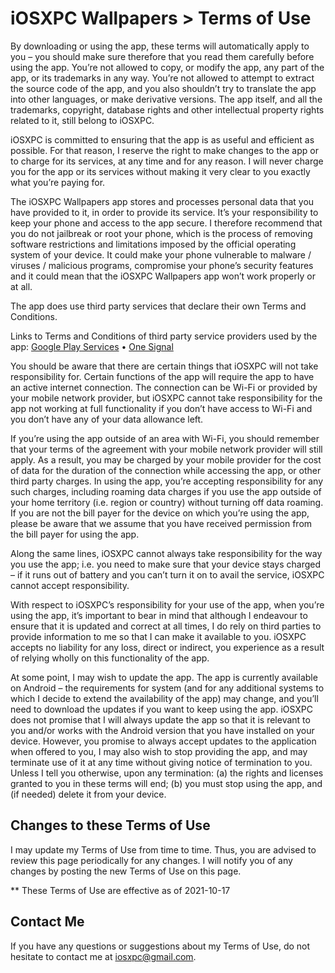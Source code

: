 # iOSXPC Wallpapers > Terms of Use

By downloading or using the app, these terms will automatically apply to you – you should make sure therefore that you read them carefully before using the app. You’re not allowed to copy, or modify the app, any part of the app, or its trademarks in any way. You’re not allowed to attempt to extract the source code of the app, and you also shouldn’t try to translate the app into other languages, or make derivative versions. The app itself, and all the trademarks, copyright, database rights and other intellectual property rights related to it, still belong to iOSXPC.

iOSXPC is committed to ensuring that the app is as useful and efficient as possible. For that reason, I reserve the right to make changes to the app or to charge for its services, at any time and for any reason. I will never charge you for the app or its services without making it very clear to you exactly what you’re paying for.

The iOSXPC Wallpapers app stores and processes personal data that you have provided to it, in order to provide its service. It’s your responsibility to keep your phone and access to the app secure. I therefore recommend that you do not jailbreak or root your phone, which is the process of removing software restrictions and limitations imposed by the official operating system of your device. It could make your phone vulnerable to malware / viruses / malicious programs, compromise your phone’s security features and it could mean that the iOSXPC Wallpapers app won’t work properly or at all.

The app does use third party services that declare their own Terms and Conditions.

Links to Terms and Conditions of third party service providers used by the app:
[Google Play Services](https://policies.google.com/terms)
• [One Signal](https://onesignal.com/tos)

You should be aware that there are certain things that iOSXPC will not take responsibility for. Certain functions of the app will require the app to have an active internet connection. The connection can be Wi-Fi or provided by your mobile network provider, but iOSXPC cannot take responsibility for the app not working at full functionality if you don’t have access to Wi-Fi and you don’t have any of your data allowance left.

If you’re using the app outside of an area with Wi-Fi, you should remember that your terms of the agreement with your mobile network provider will still apply. As a result, you may be charged by your mobile provider for the cost of data for the duration of the connection while accessing the app, or other third party charges. In using the app, you’re accepting responsibility for any such charges, including roaming data charges if you use the app outside of your home territory (i.e. region or country) without turning off data roaming. If you are not the bill payer for the device on which you’re using the app, please be aware that we assume that you have received permission from the bill payer for using the app.

Along the same lines, iOSXPC cannot always take responsibility for the way you use the app; i.e. you need to make sure that your device stays charged – if it runs out of battery and you can’t turn it on to avail the service, iOSXPC cannot accept responsibility.

With respect to iOSXPC’s responsibility for your use of the app, when you’re using the app, it’s important to bear in mind that although I endeavour to ensure that it is updated and correct at all times, I do rely on third parties to provide information to me so that I can make it available to you. iOSXPC accepts no liability for any loss, direct or indirect, you experience as a result of relying wholly on this functionality of the app.

At some point, I may wish to update the app. The app is currently available on Android – the requirements for system (and for any additional systems to which I decide to extend the availability of the app) may change, and you’ll need to download the updates if you want to keep using the app. iOSXPC does not promise that I will always update the app so that it is relevant to you and/or works with the Android version that you have installed on your device. However, you promise to always accept updates to the application when offered to you, I may also wish to stop providing the app, and may terminate use of it at any time without giving notice of termination to you. Unless I tell you otherwise, upon any termination: (a) the rights and licenses granted to you in these terms will end; (b) you must stop using the app, and (if needed) delete it from your device.

## Changes to these Terms of Use
I may update my Terms of Use from time to time. Thus, you are advised to review this page periodically for any changes. I will notify you of any changes by posting the new Terms of Use on this page.

** These Terms of Use are effective as of 2021-10-17

## Contact Me
If you have any questions or suggestions about my Terms of Use, do not hesitate to contact me at [iosxpc@gmail.com](mailto:iosxpc@gmail.com).
